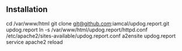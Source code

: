## Installation

cd /var/www/html
git clone git@github.com:iamcal/updog.report.git updog.report
ln -s /var/www/html/updog.report/httpd.conf /etc/apache2/sites-available/updog.report.conf
a2ensite updog.report
service apache2 reload

